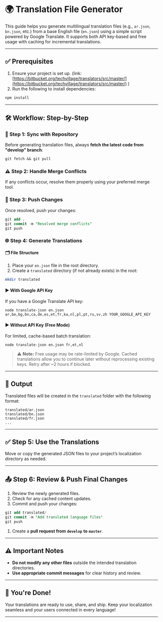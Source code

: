 # 🌍 Translation File Generator

This guide helps you generate multilingual translation files (e.g., `ar.json`, `bn.json`, etc.) from a base English file (`en.json`) using a simple script powered by Google Translate. It supports both API key-based and free usage with caching for incremental translations.

---

## ✅ Prerequisites

1. Ensure your project is set up. (link: [https://bitbucket.org/techvillage/translators/src/master/](https://bitbucket.org/techvillage/translators/src/master/) )
2. Run the following to install dependencies:

```coffeescript
npm install
```

---

## 🛠 Workflow: Step-by-Step

### 🔁 Step 1: Sync with Repository

Before generating translation files, always **fetch the latest code from "develop" branch**:

```sql
git fetch && git pull
```

### ⚠️ Step 2: Handle Merge Conflicts

If any conflicts occur, resolve them properly using your preferred merge tool.

### 🚀 Step 3: Push Changes

Once resolved, push your changes:

```sql
git add .
git commit -m "Resolved merge conflicts"
git push
```

### 🌐 Step 4: Generate Translations

#### 🗂 File Structure

1. Place your `en.json` file in the root directory.
2. Create a `translated` directory (if not already exists) in the root:

```perl
mkdir translated
```

#### ▶️ With Google API Key

If you have a Google Translate API key:

```plain
node translate-json en.json ar,be,bg,bn,ca,de,es,et,fr,ka,nl,pl,pt,ru,sv,zh YOUR_GOOGLE_API_KEY
```

#### ▶️ Without API Key (Free Mode)

For limited, cache-based batch translation:

```plain
node translate-json en.json fr,et,nl
```

> ⚠️ **Note:** Free usage may be rate-limited by Google. Cached translations allow you to continue later without reprocessing existing keys. Retry after ~2 hours if blocked.

---

## 📁 Output

Translated files will be created in the `translated` folder with the following format:

```plain
translated/ar.json
translated/bn.json
translated/fr.json
...
```

---

## ✅ Step 5: Use the Translations

Move or copy the generated JSON files to your project’s localization directory as needed.

---

## 📤 Step 6: Review & Push Final Changes

1. Review the newly generated files.
2. Check for any cached content updates.
3. Commit and push your changes:

```sql
git add translated/
git commit -m "Add translated language files"
git push
```

1. Create a **pull request from** **`develop`** **to** **`master`**.

---

## ⚠️ Important Notes

- **Do not modify any other files** outside the intended translation directories.
- **Use appropriate commit messages** for clear history and review.

---

## 🎉 You're Done!

Your translations are ready to use, share, and ship. Keep your localization seamless and your users connected in every language!

---

